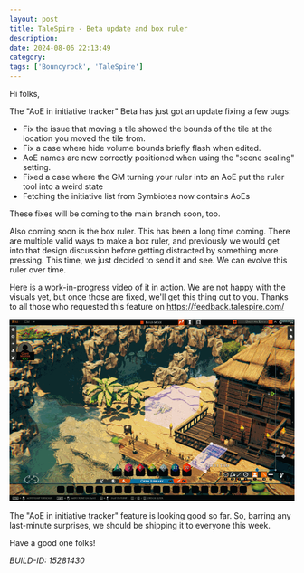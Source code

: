 ```yaml
---
layout: post
title: TaleSpire - Beta update and box ruler
description:
date: 2024-08-06 22:13:49
category:
tags: ['Bouncyrock', 'TaleSpire']
---
```


Hi folks,

The "AoE in initiative tracker" Beta has just got an update fixing a few bugs:

- Fix the issue that moving a tile showed the bounds of the tile at the location you moved the tile from.
- Fix a case where hide volume bounds briefly flash when edited.
- AoE names are now correctly positioned when using the "scene scaling" setting.
- Fixed a case where the GM turning your ruler into an AoE put the ruler tool into a weird state
- Fetching the initiative list from Symbiotes now contains AoEs

These fixes will be coming to the main branch soon, too.

Also coming soon is the box ruler. This has been a long time coming. There are multiple valid ways to make a box ruler, and previously we would get into that design discussion before getting distracted by something more pressing. This time, we just decided to send it and see. We can evolve this ruler over time.

Here is a work-in-progress video of it in action. We are not happy with the visuals yet, but once those are fixed, we'll get this thing out to you. Thanks to all those who requested this feature on https://feedback.talespire.com/

![A clip of the box ruler in action](/assets/images/boxRuler1.gif)

The "AoE in initiative tracker" feature is looking good so far. So, barring any last-minute surprises, we should be shipping it to everyone this week.

Have a good one folks!

*BUILD-ID: 15281430*

